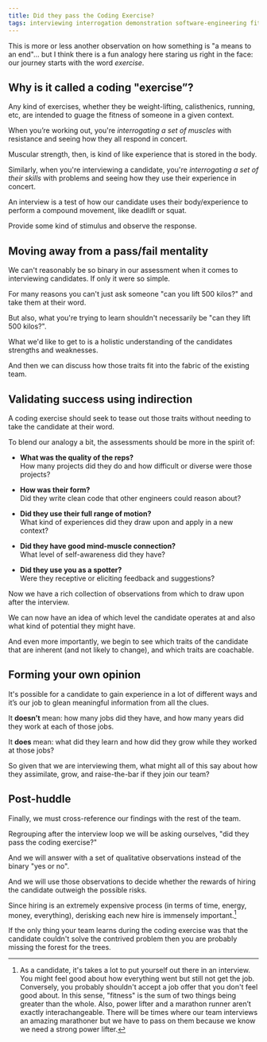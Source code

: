 ```yaml
---
title: Did they pass the Coding Exercise?
tags: interviewing interrogation demonstration software-engineering fitness exercise coding
---
```


This is more or less another observation on how something is "a means to an end"... but I think there is a fun analogy here staring us right in the face: our journey starts with the word _exercise_.


## Why is it called a coding "exercise”?

Any kind of exercises, whether they be weight-lifting, calisthenics, running, etc, are intended to guage the fitness of someone in a given context.

When you’re working out, you're _interrogating a set of muscles_ with resistance and seeing how they all respond in concert. 

Muscular strength, then, is kind of like experience that is stored in the body. 

Similarly, when you're interviewing a candidate, you're _interrogating a set of their skills_ with problems and seeing how they use their experience in concert. 

An interview is a test of how our candidate uses their body/experience to perform a compound movement, like deadlift or squat. 

Provide some kind of stimulus and observe the response. 


## Moving away from a pass/fail mentality

We can't reasonably be so binary in our assessment when it comes to interviewing candidates. If only it were so simple.

For many reasons you can't just ask someone "can you lift 500 kilos?" and take them at their word. 

But also, what you're trying to learn shouldn't necessarily be "can they lift 500 kilos?".

What we'd like to get to is a holistic understanding of the candidates strengths and weaknesses.

And then we can discuss how those traits fit into the fabric of the existing team.


## Validating success using indirection

A coding exercise should seek to tease out those traits without needing to take the candidate at their word.

To blend our analogy a bit, the assessments should be more in the spirit of: 

- **What was the quality of the reps?**  
  How many projects did they do and how difficult or diverse were those projects?
  
- **How was their form?**  
  Did they write clean code that other engineers could reason about?
  
- **Did they use their full range of motion?**  
  What kind of experiences did they draw upon and apply in a new context?
  
- **Did they have good mind-muscle connection?**  
  What level of self-awareness did they have?
  
- **Did they use you as a spotter?**  
  Were they receptive or eliciting feedback and suggestions?
  
Now we have a rich collection of observations from which to draw upon after the interview.

We can now have an idea of which level the candidate operates at and also what kind of potential they might have.

And even more importantly, we begin to see which traits of the candidate that are inherent (and not likely to change), and which traits are coachable. 


## Forming your own opinion

It's possible for a candidate to gain experience in a lot of different ways and it’s our job to glean meaningful information from all the clues. 

It **doesn’t** mean: how many jobs did they have, and how many years did they work at each of those jobs. 

It **does** mean: what did they learn and how did they grow while they worked at those jobs?

So given that we are interviewing them, what might all of this say about how they assimilate, grow, and raise-the-bar if they join our team?


## Post-huddle

Finally, we must cross-reference our findings with the rest of the team.

Regrouping after the interview loop we will be asking ourselves, "did they pass the coding exercise?"

And we will answer with a set of qualitative observations instead of the binary "yes or no".

And we will use those observations to decide whether the rewards of hiring the candidate outweigh the possible risks.

Since hiring is an extremely expensive process (in terms of time, energy, money, everything), derisking each new hire is immensely important.[^recovery] 

If the only thing your team learns during the coding exercise was that the candidate couldn't solve the contrived problem then you are probably missing the forest for the trees.


[^recovery]: As a candidate, it's takes a lot to put yourself out there in an interview. You might feel good about how everything went but still not get the job. Conversely, you probably shouldn't accept a job offer that you don't feel good about. In this sense, "fitness" is the sum of two things being greater than the whole. Also, power lifter and a marathon runner aren’t exactly interachangeable. There will be times where our team interviews an amazing marathoner but we have to pass on them because we know we need a strong power lifter.
